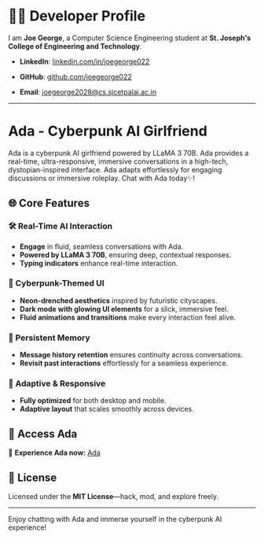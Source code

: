 # 👨‍💻 Developer Profile

I am **Joe George**, a Computer Science Engineering student at **St. Joseph's College of Engineering and Technology**.

- **LinkedIn**: [linkedin.com/in/joegeorge022](https://www.linkedin.com/in/joegeorge022/)
- **GitHub**: [github.com/joegeorge022](https://github.com/joegeorge022/)

- **Email**: [joegeorge2028@cs.sjcetpalai.ac.in](mailto:joegeorge2028@cs.sjcetpalai.ac.in)

---








# Ada - Cyberpunk AI Girlfriend

Ada is a cyberpunk AI girlfriend powered by LLaMA 3 70B. Ada provides a real-time, ultra-responsive, immersive conversations in a high-tech, dystopian-inspired interface. Ada adapts effortlessly for engaging discussions or immersive roleplay. Chat with Ada today✨!

## 🌐 Core Features

### 🛠️ Real-Time AI Interaction
- **Engage** in fluid, seamless conversations with Ada.
- **Powered by LLaMA 3 70B**, ensuring deep, contextual responses.
- **Typing indicators** enhance real-time interaction.

### 💠 Cyberpunk-Themed UI
- **Neon-drenched aesthetics** inspired by futuristic cityscapes.
- **Dark mode with glowing UI elements** for a slick, immersive feel.
- **Fluid animations and transitions** make every interaction feel alive.

### 📝 Persistent Memory
- **Message history retention** ensures continuity across conversations.
- **Revisit past interactions** effortlessly for a seamless experience.

### 📱 Adaptive & Responsive
- **Fully optimized** for both desktop and mobile.
- **Adaptive layout** that scales smoothly across devices.

## 🔗 Access Ada
🔹 **Experience Ada now:** [Ada](https://ada-gf.pages.dev/)

## 📜 License
Licensed under the **MIT License**—hack, mod, and explore freely.

---
Enjoy chatting with Ada and immerse yourself in the cyberpunk AI experience!
